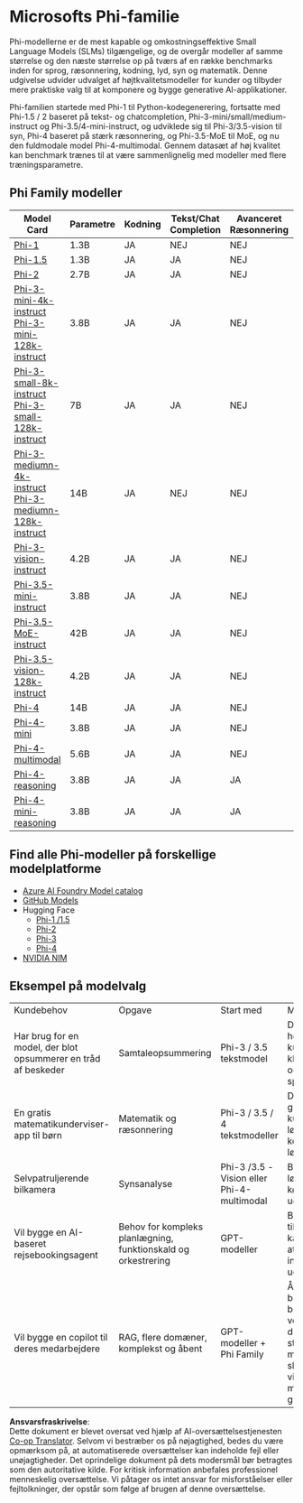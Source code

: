 <!--
CO_OP_TRANSLATOR_METADATA:
{
  "original_hash": "b5d936ffe4dfbab2244f6eb21b11f3b3",
  "translation_date": "2025-05-09T08:04:48+00:00",
  "source_file": "md/01.Introduction/01/01.PhiFamily.md",
  "language_code": "da"
}
-->
# Microsofts Phi-familie

Phi-modellerne er de mest kapable og omkostningseffektive Small Language Models (SLMs) tilgængelige, og de overgår modeller af samme størrelse og den næste størrelse op på tværs af en række benchmarks inden for sprog, ræsonnering, kodning, lyd, syn og matematik. Denne udgivelse udvider udvalget af højtkvalitetsmodeller for kunder og tilbyder mere praktiske valg til at komponere og bygge generative AI-applikationer.

Phi-familien startede med Phi-1 til Python-kodegenerering, fortsatte med Phi-1.5 / 2 baseret på tekst- og chatcompletion, Phi-3-mini/small/medium-instruct og Phi-3.5/4-mini-instruct, og udviklede sig til Phi-3/3.5-vision til syn, Phi-4 baseret på stærk ræsonnering, og Phi-3.5-MoE til MoE, og nu den fuldmodale model Phi-4-multimodal. Gennem datasæt af høj kvalitet kan benchmark trænes til at være sammenlignelig med modeller med flere træningsparametre.

## Phi Family modeller

<div style="font-size:8px">

| Model Card |Parametre|Kodning|Tekst/Chat Completion|Avanceret Ræsonnering| Syn | Lyd | MoE
| - | -  | - | - |- |- |- |- |
|[Phi-1](https://huggingface.co/microsoft/phi-1)|1.3B| JA| NEJ | NEJ |NEJ |NEJ |NEJ |
|[Phi-1.5](https://huggingface.co/microsoft/phi-1_5)|1.3B| JA|JA| NEJ |NEJ |NEJ |NEJ |
|[Phi-2](https://huggingface.co/microsoft/phi-1_5)|2.7B| JA|JA| NEJ |NEJ |NEJ |NEJ |
|[Phi-3-mini-4k-instruct](https://huggingface.co/microsoft/Phi-3-mini-4k-instruct)<br/>[Phi-3-mini-128k-instruct](https://huggingface.co/microsoft/Phi-3-mini-128k-instruct)|3.8B| JA|JA| NEJ |NEJ |NEJ |NEJ |
|[Phi-3-small-8k-instruct](https://huggingface.co/microsoft/Phi-3-small-8k-instruct)<br/>[Phi-3-small-128k-instruct](https://huggingface.co/microsoft/Phi-3-small-128k-instruct)<br/>|7B| JA|JA| NEJ |NEJ |NEJ |NEJ |
|[Phi-3-mediumn-4k-instruct](https://huggingface.co/microsoft/Phi-3-medium-4k-instruct)<br>[Phi-3-mediumn-128k-instruct](https://huggingface.co/microsoft/Phi-3-medium-128k-instruct)|14B|JA|NEJ| NEJ |NEJ |NEJ |NEJ |
|[Phi-3-vision-instruct](https://huggingface.co/microsoft/Phi-3-vision-128k-instruct)|4.2B|JA|JA|NEJ |NEJ |NEJ |NEJ |
|[Phi-3.5-mini-instruct](https://huggingface.co/microsoft/Phi-3.5-mini-instruct)|3.8B|JA|JA| NEJ |NEJ |NEJ |NEJ |
|[Phi-3.5-MoE-instruct](https://huggingface.co/microsoft/Phi-3.5-MoE-instruct)|42B|JA|JA| NEJ |NEJ |NEJ |JA |
|[Phi-3.5-vision-128k-instruct](https://huggingface.co/microsoft/Phi-3.5-vision-instruct)|4.2B|JA|JA| NEJ |JA |NEJ |NEJ |
|[Phi-4](https://huggingface.co/microsoft/phi-4)|14B|JA|JA| NEJ |NEJ |NEJ |NEJ |
|[Phi-4-mini](https://huggingface.co/microsoft/Phi-4-mini-instruct)|3.8B|JA|JA| NEJ |NEJ |NEJ |NEJ |
|[Phi-4-multimodal](https://huggingface.co/microsoft/Phi-4-multimodal-instruct)|5.6B|JA|JA| NEJ |JA |JA |NEJ |
|[Phi-4-reasoning](../../../../../md/01.Introduction/01)|3.8B|JA|JA| JA |NEJ |NEJ |NEJ |
|[Phi-4-mini-reasoning](../../../../../md/01.Introduction/01)|3.8B|JA|JA| JA |NEJ |NEJ |NEJ |

</div>

## **Find alle Phi-modeller på forskellige modelplatforme**

- [Azure AI Foundry Model catalog](https://ai.azure.com/explore/models?selectedCollection=phi)
- [GitHub Models](https://github.com/marketplace?query=Phi&type=models)
- Hugging Face
  - [Phi-1 /1.5](https://huggingface.co/collections/microsoft/phi-1-6626e29134744e94e222d572)
  - [Phi-2](https://huggingface.co/microsoft/phi-2)
  - [Phi-3](https://huggingface.co/collections/microsoft/phi-3-6626e15e9585a200d2d761e3)
  - [Phi-4](https://huggingface.co/collections/microsoft/phi-4-677e9380e514feb5577a40e4) 
- [NVIDIA NIM](https://build.nvidia.com/search?q=Phi)

## Eksempel på modelvalg

| | | | |
|-|-|-|-|
|Kundebehov|Opgave|Start med|Mere detaljer|
|Har brug for en model, der blot opsummerer en tråd af beskeder|Samtaleopsummering|Phi-3 / 3.5 tekstmodel|Det afgørende her er, at kunden har en klart defineret og ligetil sprogopgave|
|En gratis matematikunderviser-app til børn|Matematik og ræsonnering|Phi-3 / 3.5 / 4 tekstmodeller|Da appen er gratis, ønsker kunderne en løsning, der ikke koster dem løbende|
|Selvpatruljerende bilkamera|Synsanalyse|Phi-3 /3.5 -Vision eller Phi-4-multimodal|Behov for en løsning, der kan køre på kanten uden internet|
|Vil bygge en AI-baseret rejsebookingsagent|Behov for kompleks planlægning, funktionskald og orkestrering|GPT-modeller|Behov for evne til at planlægge, kalde API’er for at indsamle information og udføre|
|Vil bygge en copilot til deres medarbejdere|RAG, flere domæner, komplekst og åbent|GPT-modeller + Phi Family |Åbent scenarie, behov for bredere verdensviden, derfor er en større model mere egnet. Du skal opdele vidensindholdet, måske er SLM godt for dig|

**Ansvarsfraskrivelse**:  
Dette dokument er blevet oversat ved hjælp af AI-oversættelsestjenesten [Co-op Translator](https://github.com/Azure/co-op-translator). Selvom vi bestræber os på nøjagtighed, bedes du være opmærksom på, at automatiserede oversættelser kan indeholde fejl eller unøjagtigheder. Det oprindelige dokument på dets modersmål bør betragtes som den autoritative kilde. For kritisk information anbefales professionel menneskelig oversættelse. Vi påtager os intet ansvar for misforståelser eller fejltolkninger, der opstår som følge af brugen af denne oversættelse.